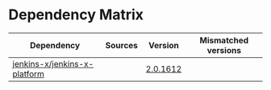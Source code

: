 # Dependency Matrix

Dependency | Sources | Version | Mismatched versions
---------- | ------- | ------- | -------------------
[jenkins-x/jenkins-x-platform](https://github.com/jenkins-x/jenkins-x-platform) |  | [2.0.1612](https://github.com/jenkins-x/jenkins-x-platform/releases/tag/v2.0.1612) | 
